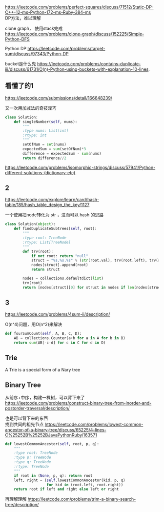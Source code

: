 https://leetcode.com/problems/perfect-squares/discuss/71512/Static-DP-C++-12-ms-Python-172-ms-Ruby-384-ms  
DP方法，难以理解

clone graph， 使用stack完成  
https://leetcode.com/problems/clone-graph/discuss/152225/Simple-Python-DFS


Python DP
https://leetcode.com/problems/target-sum/discuss/97343/Python-DP


bucket是什么鬼
https://leetcode.com/problems/contains-duplicate-iii/discuss/61731/O(n)-Python-using-buckets-with-explanation-10-lines.










## 看懂了的1

https://leetcode.com/submissions/detail/166648239/

又一次用加减法的奇技淫巧
```py
class Solution:
    def singleNumber(self, nums):
        """
        :type nums: List[int]
        :rtype: int
        """
        setOfNum = set(nums)
        expectedSum = sum(setOfNum)*3
        difference = expectedSum - sum(nums)
        return difference//2
```


https://leetcode.com/problems/isomorphic-strings/discuss/57941/Python-different-solutions-(dictionary-etc).

## 2

https://leetcode.com/explore/learn/card/hash-table/185/hash_table_design_the_key/1127

一个使用把node转化为 str ，进而可以 hash 的思路
```py
class Solution(object):
    def findDuplicateSubtrees(self, root):
        """
        :type root: TreeNode
        :rtype: List[TreeNode]
        """
        def trv(root):
            if not root: return "null"
            struct = "%s,%s,%s" % (str(root.val), trv(root.left), trv(root.right))
            nodes[struct].append(root)
            return struct

        nodes = collections.defaultdict(list)
        trv(root)
        return [nodes[struct][0] for struct in nodes if len(nodes[struct]) > 1]
```

## 3
https://leetcode.com/problems/4sum-ii/description/

O(n^4)问题，用O(n^2)来解决
```py
def fourSumCount(self, A, B, C, D):
    AB = collections.Counter(a+b for a in A for b in B)
    return sum(AB[-c-d] for c in C for d in D)
```


## Trie
A Trie is a special form of a Nary tree

## Binary Tree
从前序+中序，构建一棵树，可以背下来了
https://leetcode.com/problems/construct-binary-tree-from-inorder-and-postorder-traversal/description/

也是可以背下来的东西  
找到共同的祖先节点
https://leetcode.com/problems/lowest-common-ancestor-of-a-binary-tree/discuss/65225/4-lines-C%25252B%25252BJavaPythonRuby/163571
```py
def lowestCommonAncestor(self, root, p, q):
    """
    :type root: TreeNode
    :type p: TreeNode
    :type q: TreeNode
    :rtype: TreeNode
    """
    if root in (None, p, q): return root
    left, right = (self.lowestCommonAncestor(kid, p, q)
                   for kid in (root.left, root.right))
    return root if left and right else left or right
```

再理解理解
https://leetcode.com/problems/trim-a-binary-search-tree/description/
